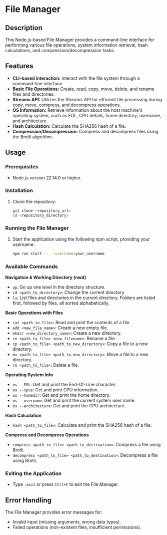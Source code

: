 # File Manager

## Description

This Node.js-based File Manager provides a command-line interface for performing various file operations, system information retrieval, hash calculations, and compression/decompression tasks.

## Features

- **CLI-based interaction:**  Interact with the file system through a command-line interface.
- **Basic File Operations:**  Create, read, copy, move, delete, and rename files and directories.
- **Streams API:** Utilizes the Streams API for efficient file processing during copy, move, compress, and decompress operations.
- **OS Information:** Retrieve information about the host machine's operating system, such as EOL, CPU details, home directory, username, and architecture.
- **Hash Calculation:** Calculate the SHA256 hash of a file.
- **Compression/Decompression:** Compress and decompress files using the Brotli algorithm.

## Usage

### Prerequisites

- Node.js version 22.14.0 or higher.

### Installation

1.  Clone the repository:
    ```bash
    git clone <repository_url>
    cd <repository_directory>
    ```

### Running the File Manager

1.  Start the application using the following npm script, providing your username:
    ```bash
    npm run start -- --username=your_username
    ```

### Available Commands

**Navigation & Working Directory (nwd)**

*   `up`: Go up one level in the directory structure.
*   `cd <path_to_directory>`: Change the current directory.
*   `ls`: List files and directories in the current directory.  Folders are listed first, followed by files, all sorted alphabetically.

**Basic Operations with Files**

*   `cat <path_to_file>`: Read and print the contents of a file.
*   `add <new_file_name>`: Create a new empty file.
*   `mkdir <new_directory_name>`: Create a new directory.
*   `rn <path_to_file> <new_filename>`: Rename a file.
*   `cp <path_to_file> <path_to_new_directory>`: Copy a file to a new directory.
*   `mv <path_to_file> <path_to_new_directory>`: Move a file to a new directory.
*   `rm <path_to_file>`: Delete a file.

**Operating System Info**

*   `os --EOL`: Get and print the End-Of-Line character.
*   `os --cpus`: Get and print CPU information.
*   `os --homedir`: Get and print the home directory.
*   `os --username`: Get and print the current system user name.
*   `os --architecture`: Get and print the CPU architecture.

**Hash Calculation**

*   `hash <path_to_file>`: Calculate and print the SHA256 hash of a file.

**Compress and Decompress Operations**

*   `compress <path_to_file> <path_to_destination>`: Compress a file using Brotli.
*   `decompress <path_to_file> <path_to_destination>`: Decompress a file using Brotli.

### Exiting the Application

*   Type `.exit` or press `Ctrl+C` to exit the File Manager.

## Error Handling

The File Manager provides error messages for:

-   Invalid input (missing arguments, wrong data types).
-   Failed operations (non-existent files, insufficient permissions).